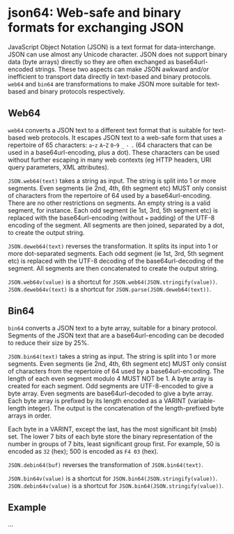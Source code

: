 # json64: Web-safe and binary formats for exchanging JSON

JavaScript Object Notation (JSON) is a text format for data-interchange.
JSON can use almost any Unicode character. JSON does not support binary data
(byte arrays) directly so they are often exchanged as base64url-encoded strings.
These two aspects can make JSON awkward and/or inefficient to transport data
directly in text-based and binary protocols. `web64` and `bin64` are
transformations to make JSON more suitable for text-based and binary protocols
respectively.

## Web64

`web64` converts a JSON text to a different text format that is suitable for
text-based web protocols. It escapes JSON text to a web-safe form that uses a
repertoire of 65 characters: `a`-`z` `A`-`Z` `0`-`9` `_` `-` `.` (64 characters
that can be used in a base64url-encoding, plus a dot). These characters can be
used without further escaping in many web contexts (eg HTTP headers, URI query
parameters, XML attributes).

`JSON.web64(text)` takes a string as input. The string is split into 1 or more
segments. Even segments (ie 2nd, 4th, 6th segment etc) MUST only consist of
characters from the repertoire of 64 used by a base64url-encoding. There are
no other restrictions on segments. An empty string is a valid segment, for
instance. Each odd segment (ie 1st, 3rd, 5th segment etc) is replaced with the
base64url-encoding (without `=` padding) of the UTF-8 encoding of the segment.
All segments are then joined, separated by a dot, to create the output string.

`JSON.deweb64(text)` reverses the transformation. It splits its input into 1
or more dot-separated segments. Each odd segment (ie 1st, 3rd, 5th segment etc)
is replaced with the UTF-8 decoding of the base64url-decoding of the segment.
All segments are then concatenated to create the output string.

`JSON.web64v(value)` is a shortcut for `JSON.web64(JSON.stringify(value))`.
`JSON.deweb64v(text)` is a shortcut for `JSON.parse(JSON.deweb64(text))`.

## Bin64

`bin64` converts a JSON text to a byte array, suitable for a binary protocol.
Segments of the JSON text that are a base64url-encoding can be decoded to
reduce their size by 25%.

`JSON.bin64(text)` takes a string as input. The string is split into 1 or more
segments. Even segments (ie 2nd, 4th, 6th segment etc) MUST only consist of
characters from the repertoire of 64 used by a base64url-encoding. The length
of each even segment modulo 4 MUST NOT be 1. A byte array is created for each
segment. Odd segments are UTF-8-encoded to give a byte array. Even segments
are base64url-decoded to give a byte array. Each byte array is prefixed by its
length encoded as a VARINT (variable-length integer). The output is the
concatenation of the length-prefixed byte arrays in order.

Each byte in a VARINT, except the last, has the most significant bit (msb) set.
The lower 7 bits of each byte store the binary representation of the number in
groups of 7 bits, least significant group first. For example, 50 is encoded
as `32` (hex); 500 is encoded as `F4 03` (hex).

`JSON.debin64(buf)` reverses the transformation of `JSON.bin64(text)`.

`JSON.bin64v(value)` is a shortcut for `JSON.bin64(JSON.stringify(value))`.
`JSON.debin64v(value)` is a shortcut for `JSON.bin64(JSON.stringify(value))`.

## Example

...
